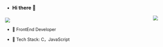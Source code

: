 - ### Hi there 👋

<img align="right" src="https://github-readme-stats.vercel.app/api?username=tolerious&show_icons=true&icon_color=CE1D2D&text_color=718096&bg_color=ffffff&hide_title=true" />


### 

<img src="https://profile-counter.glitch.me/tolerious/count.svg">

- 🔭 FrontEnd Developer

- 🌱 Tech Stack: C，JavaScript
